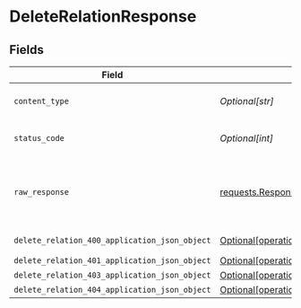 # DeleteRelationResponse


## Fields

| Field                                                                                                                    | Type                                                                                                                     | Required                                                                                                                 | Description                                                                                                              |
| ------------------------------------------------------------------------------------------------------------------------ | ------------------------------------------------------------------------------------------------------------------------ | ------------------------------------------------------------------------------------------------------------------------ | ------------------------------------------------------------------------------------------------------------------------ |
| `content_type`                                                                                                           | *Optional[str]*                                                                                                          | :heavy_check_mark:                                                                                                       | HTTP response content type for this operation                                                                            |
| `status_code`                                                                                                            | *Optional[int]*                                                                                                          | :heavy_check_mark:                                                                                                       | HTTP response status code for this operation                                                                             |
| `raw_response`                                                                                                           | [requests.Response](https://requests.readthedocs.io/en/latest/api/#requests.Response)                                    | :heavy_minus_sign:                                                                                                       | Raw HTTP response; suitable for custom response parsing                                                                  |
| `delete_relation_400_application_json_object`                                                                            | [Optional[operations.DeleteRelation400ApplicationJSON]](undefined/models/operations/deleterelation400applicationjson.md) | :heavy_minus_sign:                                                                                                       | Precondition failed                                                                                                      |
| `delete_relation_401_application_json_object`                                                                            | [Optional[operations.DeleteRelation401ApplicationJSON]](undefined/models/operations/deleterelation401applicationjson.md) | :heavy_minus_sign:                                                                                                       | Unauthenticated                                                                                                          |
| `delete_relation_403_application_json_object`                                                                            | [Optional[operations.DeleteRelation403ApplicationJSON]](undefined/models/operations/deleterelation403applicationjson.md) | :heavy_minus_sign:                                                                                                       | Forbidden                                                                                                                |
| `delete_relation_404_application_json_object`                                                                            | [Optional[operations.DeleteRelation404ApplicationJSON]](undefined/models/operations/deleterelation404applicationjson.md) | :heavy_minus_sign:                                                                                                       | Not Found                                                                                                                |